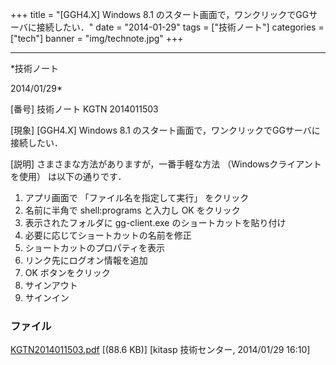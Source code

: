 ﻿+++
title = "[GGH4.X] Windows 8.1 のスタート画面で，ワンクリックでGGサーバに接続したい．"
date = "2014-01-29"
tags = ["技術ノート"]
categories = ["tech"]
banner = "img/technote.jpg"
+++

-----------------------------------------------------------------------------------------------------------------------------

*技術ノート

2014/01/29*


[番号]
技術ノート KGTN 2014011503

[現象]
[GGH4.X] Windows 8.1
のスタート画面で，ワンクリックでGGサーバに接続したい．

[説明]
さまさまな方法がありますが，一番手軽な方法 （Windowsクライアントを使用）
は以下の通りです．

1) アプリ画面で 「ファイル名を指定して実行」 をクリック
2) 名前に半角で shell:programs と入力し OK をクリック
3) 表示されたフォルダに gg-client.exe のショートカットを貼り付け
4) 必要に応じてショートカットの名前を修正
5) ショートカットのプロパティを表示
6) リンク先にログオン情報を追加
7) OK ボタンをクリック
8) サインアウト
9) サインイン


### ファイル

 
 


[KGTN2014011503.pdf](http://techreport.kitasp.net/attachments/download/1484/KGTN2014011503.pdf)
 [(88.6 KB)] [kitasp 技術センター, 2014/01/29
16:10]


 


 

